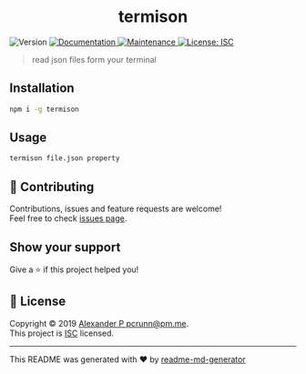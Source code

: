 <h1 align="center">termison</h1>
<p>
  <img alt="Version" src="https://img.shields.io/npm/v/termison.svg">
  <a href="https://github.com/pcrunn/termison#readme">
    <img alt="Documentation" src="https://img.shields.io/badge/documentation-yes-brightgreen.svg" target="_blank" />
  </a>
  <a href="https://github.com/pcrunn/termison/graphs/commit-activity">
    <img alt="Maintenance" src="https://img.shields.io/badge/Maintained%3F-yes-green.svg" target="_blank" />
  </a>
  <a href="https://github.com/pcrunn/termison/blob/master/LICENSE">
    <img alt="License: ISC" src="https://img.shields.io/badge/License-ISC-yellow.svg" target="_blank" />
  </a>
</p>

> read json files form your terminal

## Installation

```sh
npm i -g termison
```

## Usage

```sh
termison file.json property
```

## 🤝 Contributing

Contributions, issues and feature requests are welcome!<br />Feel free to check [issues page](https://github.com/pcrunn/termison/issues).

## Show your support

Give a ⭐️ if this project helped you!

## 📝 License

Copyright © 2019 [Alexander P <pcrunn@pm.me>](https://github.com/pcrunn).<br />
This project is [ISC](https://github.com/pcrunn/termison/blob/master/LICENSE) licensed.

***
This README was generated with ❤️ by [readme-md-generator](https://github.com/kefranabg/readme-md-generator)